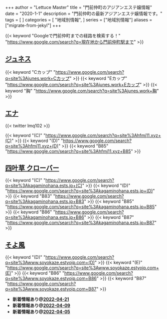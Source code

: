 +++
author = "Lettuce Master"
title = "門前仲町のアジアンエステ嬢情報"
date = "2020-1-1"
description = "門前仲町の最新アジアンエステ嬢情報です。"
tags = [
]
categories = [
    "地域別情報",
]
series = ["地域別情報"]
aliases = ["migrate-from-jekyl"]
+++

{{< keyword "Googleで門前仲町までの経路を検索する！" "https://www.google.com/search?q=現在地から門前仲町駅まで" >}}

## [ジュネス](http://junes.work/)
{{< keyword "Cカップ" "https://www.google.com/search?q=site%3Ajunes.work+Cカップ" >}} {{< keyword "Eカップ" "https://www.google.com/search?q=site%3Ajunes.work+Eカップ" >}} {{< keyword "胸" "https://www.google.com/search?q=site%3Ajunes.work+胸" >}} 

## [エナ](http://hfmj11.xyz/)


{{< twitter lmq102 >}}

{{< keyword "(C)" "https://www.google.com/search?q=site%3Ahfmj11.xyz+(C)" >}} {{< keyword "(D)" "https://www.google.com/search?q=site%3Ahfmj11.xyz+(D)" >}} {{< keyword "B85" "https://www.google.com/search?q=site%3Ahfmj11.xyz+B85" >}} 

## [四叶草 クローバー](https://kagaminohana.ests.jp/)
{{< keyword "(C)" "https://www.google.com/search?q=site%3Akagaminohana.ests.jp+(C)" >}} {{< keyword "(D)" "https://www.google.com/search?q=site%3Akagaminohana.ests.jp+(D)" >}} {{< keyword "B83" "https://www.google.com/search?q=site%3Akagaminohana.ests.jp+B83" >}} {{< keyword "B85" "https://www.google.com/search?q=site%3Akagaminohana.ests.jp+B85" >}} {{< keyword "B86" "https://www.google.com/search?q=site%3Akagaminohana.ests.jp+B86" >}} {{< keyword "B87" "https://www.google.com/search?q=site%3Akagaminohana.ests.jp+B87" >}} 

## [そよ風](http://www.soyokaze.estyojp.com/)
{{< keyword "(D)" "https://www.google.com/search?q=site%3Awww.soyokaze.estyojp.com+(D)" >}} {{< keyword "(E)" "https://www.google.com/search?q=site%3Awww.soyokaze.estyojp.com+(E)" >}} {{< keyword "B86" "https://www.google.com/search?q=site%3Awww.soyokaze.estyojp.com+B86" >}} {{< keyword "B87" "https://www.google.com/search?q=site%3Awww.soyokaze.estyojp.com+B87" >}} 

- **新着情報あり@[2022-04-21](/post/2022-04-21)**
- **新着情報あり@[2022-04-09](/post/2022-04-09)**
- **新着情報あり@[2022-04-05](/post/2022-04-05)**
